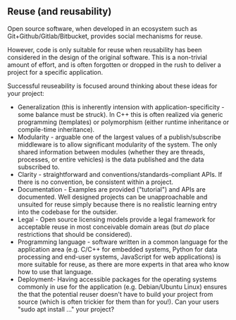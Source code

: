 ## Reuse (and reusability)

Open source software, when developed in an ecosystem such as Git+Github/Gitlab/Bitbucket, provides social mechanisms for reuse.

However, code is only suitable for reuse when reusability has been considered in the design of the original software. This is a non-trivial amount of effort, and is often forgotten or dropped in the rush to deliver a project for a specific application.

Successful reuseability is focused around thinking about these ideas for your project:

  - Generalization (this is inherently intension with application-specificity - some balance must be struck). In C++ this is often realized via generic programming (templates) or polymorphism (either runtime inheritance or compile-time inheritance).
  - Modularity - arguable one of the largest values of a publish/subscribe middleware is to allow significant modularity of the system. The only shared information between modules (whether they are threads, processes, or entire vehicles) is the data published and the data subscribed to.
  - Clarity - straightforward and conventions/standards-compliant APIs. If there is no convention, be consistent within a project.
  - Documentation - Examples are provided ("tutorial") and APIs are documented. Well designed projects can be unapproachable and unsuited for reuse simply because there is no realistic learning entry into the codebase for the outsider.
  - Legal - Open source licensing models provide a legal framework for acceptable reuse in most conceivable domain areas (but *do* place restrictions that should be considered).
  - Programming language - software written in a common language for the application area (e.g. C/C++ for embedded systems, Python for data processing and end-user systems, JavaScript for web applications) is more suitable for reuse, as there are more experts in that area who know how to use that language.
  - Deployment- Having accessible packages for the operating systems commonly in use for the application (e.g. Debian/Ubuntu Linux) ensures the that the potential reuser doesn't have to build your project from source (which is often trickier for them than for you!). Can your users "sudo apt install ..." your project?